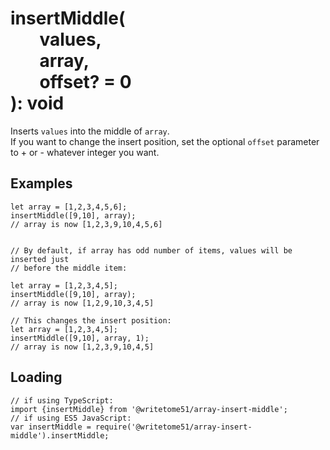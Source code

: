 # insertMiddle(<br>&nbsp;&nbsp;&nbsp;&nbsp;&nbsp;&nbsp;&nbsp;values,<br>&nbsp;&nbsp;&nbsp;&nbsp;&nbsp;&nbsp;&nbsp;array,<br>&nbsp;&nbsp;&nbsp;&nbsp;&nbsp;&nbsp;&nbsp;offset? = 0<br>): void

Inserts `values` into the middle of `array`.  
If you want to change the insert position, set the optional `offset` parameter  
to + or - whatever integer you want.



## Examples
```
let array = [1,2,3,4,5,6];  
insertMiddle([9,10], array);  
// array is now [1,2,3,9,10,4,5,6]


// By default, if array has odd number of items, values will be inserted just  
// before the middle item:  

let array = [1,2,3,4,5];  
insertMiddle([9,10], array);  
// array is now [1,2,9,10,3,4,5]  

// This changes the insert position:
let array = [1,2,3,4,5];  
insertMiddle([9,10], array, 1);  
// array is now [1,2,3,9,10,4,5] 
```

## Loading
```
// if using TypeScript:
import {insertMiddle} from '@writetome51/array-insert-middle';
// if using ES5 JavaScript:
var insertMiddle = require('@writetome51/array-insert-middle').insertMiddle;
```